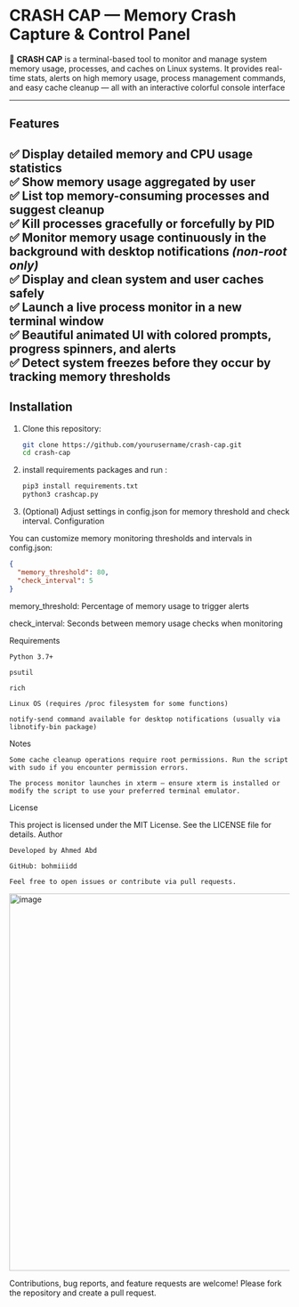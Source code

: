 # CRASH CAP — Memory Crash Capture & Control Panel

🚨 **CRASH CAP** is a terminal-based tool to monitor and manage system memory usage, processes, and caches on Linux systems. It provides real-time stats, alerts on high memory usage, process management commands, and easy cache cleanup — all with an interactive colorful console interface

---

## Features

✅ Display detailed memory and CPU usage statistics  
✅ Show memory usage aggregated by user  
✅ List top memory-consuming processes and suggest cleanup  
✅ Kill processes gracefully or forcefully by PID  
✅ Monitor memory usage continuously in the background with desktop notifications *(non-root only)*  
✅ Display and clean system and user caches safely  
✅ Launch a live process monitor in a new terminal window  
✅ Beautiful animated UI with colored prompts, progress spinners, and alerts  
✅ Detect system freezes before they occur by tracking memory thresholds  
---

## Installation

1. Clone this repository:

   ```bash
   git clone https://github.com/yourusername/crash-cap.git
   cd crash-cap
2. install requirements packages and run :
   ```bash
   pip3 install requirements.txt
   python3 crashcap.py
   ```
3. (Optional) Adjust settings in config.json for memory threshold and check interval.
Configuration

You can customize memory monitoring thresholds and intervals in config.json:
```json
{
  "memory_threshold": 80,
  "check_interval": 5
}
```
memory_threshold: Percentage of memory usage to trigger alerts

check_interval: Seconds between memory usage checks when monitoring

Requirements

    Python 3.7+

    psutil

    rich

    Linux OS (requires /proc filesystem for some functions)

    notify-send command available for desktop notifications (usually via libnotify-bin package)
Notes

    Some cache cleanup operations require root permissions. Run the script with sudo if you encounter permission errors.

    The process monitor launches in xterm — ensure xterm is installed or modify the script to use your preferred terminal emulator.
License

This project is licensed under the MIT License. See the LICENSE file for details.
Author

    Developed by Ahmed Abd

    GitHub: bohmiiidd

    Feel free to open issues or contribute via pull requests.

<img width="1190" height="678" alt="image" src="https://github.com/user-attachments/assets/00e75c29-7de8-4dff-9d2f-8fed2aaff162" />


Contributions, bug reports, and feature requests are welcome! Please fork the repository and create a pull request.

